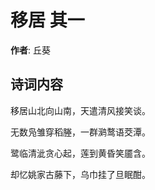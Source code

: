 # 移居  其一

**作者**: 丘葵

## 诗词内容

移居山北向山南，天遣清风接笑谈。

无数凫雏穿稻塍，一群㶉鹜语茭潭。

鹭临清泚贪心起，莲到黄昏笑靥含。

却忆姚家古藤下，乌巾挂了旦眠酣。

